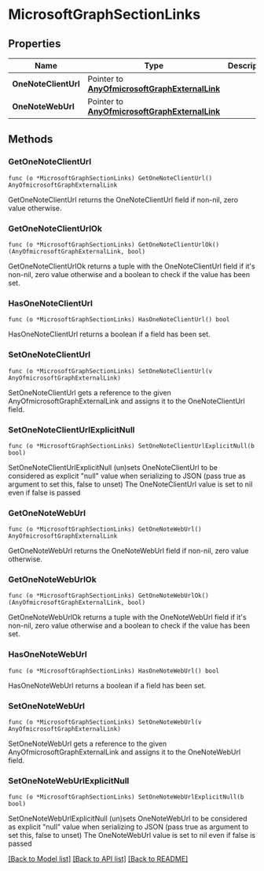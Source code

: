 # MicrosoftGraphSectionLinks

## Properties

Name | Type | Description | Notes
------------ | ------------- | ------------- | -------------
**OneNoteClientUrl** | Pointer to [**AnyOfmicrosoftGraphExternalLink**](anyOf&lt;microsoft.graph.externalLink&gt;.md) |  | [optional] 
**OneNoteWebUrl** | Pointer to [**AnyOfmicrosoftGraphExternalLink**](anyOf&lt;microsoft.graph.externalLink&gt;.md) |  | [optional] 

## Methods

### GetOneNoteClientUrl

`func (o *MicrosoftGraphSectionLinks) GetOneNoteClientUrl() AnyOfmicrosoftGraphExternalLink`

GetOneNoteClientUrl returns the OneNoteClientUrl field if non-nil, zero value otherwise.

### GetOneNoteClientUrlOk

`func (o *MicrosoftGraphSectionLinks) GetOneNoteClientUrlOk() (AnyOfmicrosoftGraphExternalLink, bool)`

GetOneNoteClientUrlOk returns a tuple with the OneNoteClientUrl field if it's non-nil, zero value otherwise
and a boolean to check if the value has been set.

### HasOneNoteClientUrl

`func (o *MicrosoftGraphSectionLinks) HasOneNoteClientUrl() bool`

HasOneNoteClientUrl returns a boolean if a field has been set.

### SetOneNoteClientUrl

`func (o *MicrosoftGraphSectionLinks) SetOneNoteClientUrl(v AnyOfmicrosoftGraphExternalLink)`

SetOneNoteClientUrl gets a reference to the given AnyOfmicrosoftGraphExternalLink and assigns it to the OneNoteClientUrl field.

### SetOneNoteClientUrlExplicitNull

`func (o *MicrosoftGraphSectionLinks) SetOneNoteClientUrlExplicitNull(b bool)`

SetOneNoteClientUrlExplicitNull (un)sets OneNoteClientUrl to be considered as explicit "null" value
when serializing to JSON (pass true as argument to set this, false to unset)
The OneNoteClientUrl value is set to nil even if false is passed
### GetOneNoteWebUrl

`func (o *MicrosoftGraphSectionLinks) GetOneNoteWebUrl() AnyOfmicrosoftGraphExternalLink`

GetOneNoteWebUrl returns the OneNoteWebUrl field if non-nil, zero value otherwise.

### GetOneNoteWebUrlOk

`func (o *MicrosoftGraphSectionLinks) GetOneNoteWebUrlOk() (AnyOfmicrosoftGraphExternalLink, bool)`

GetOneNoteWebUrlOk returns a tuple with the OneNoteWebUrl field if it's non-nil, zero value otherwise
and a boolean to check if the value has been set.

### HasOneNoteWebUrl

`func (o *MicrosoftGraphSectionLinks) HasOneNoteWebUrl() bool`

HasOneNoteWebUrl returns a boolean if a field has been set.

### SetOneNoteWebUrl

`func (o *MicrosoftGraphSectionLinks) SetOneNoteWebUrl(v AnyOfmicrosoftGraphExternalLink)`

SetOneNoteWebUrl gets a reference to the given AnyOfmicrosoftGraphExternalLink and assigns it to the OneNoteWebUrl field.

### SetOneNoteWebUrlExplicitNull

`func (o *MicrosoftGraphSectionLinks) SetOneNoteWebUrlExplicitNull(b bool)`

SetOneNoteWebUrlExplicitNull (un)sets OneNoteWebUrl to be considered as explicit "null" value
when serializing to JSON (pass true as argument to set this, false to unset)
The OneNoteWebUrl value is set to nil even if false is passed

[[Back to Model list]](../README.md#documentation-for-models) [[Back to API list]](../README.md#documentation-for-api-endpoints) [[Back to README]](../README.md)


